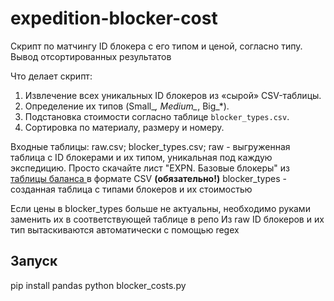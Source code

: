 # expedition-blocker-cost
Скрипт по матчингу ID блокера с его типом и ценой, согласно типу. Вывод отсортированных результатов

Что делает скрипт:
1. Извлечение всех уникальных ID блокеров из «сырой» CSV-таблицы.
2. Определение их типов (Small_*, Medium_*, Big_*).
3. Подстановка стоимости согласно таблице `blocker_types.csv`.
4. Сортировка по материалу, размеру и номеру.

Входные таблицы: raw.csv; blocker_types.csv;
raw - выгруженная таблица с ID блокерами и их типом, уникальная под каждую экспедицию. Просто скачайте лист "EXPN. Базовые блокеры" из [таблицы баланса ](https://docs.google.com/spreadsheets/d/1-XZF8_XAe8R_HhNJ85NqONZYNMGYsgYhujLTKljpgFg/edit?gid=1708720715#gid=1708720715) в формате CSV **(обязательно!)**
blocker_types - созданная таблица с типами блокеров и их стоимостью

Если цены в blocker_types больше не актуальны, необходимо руками заменить их в соответствующей таблице в репо
Из raw ID блокеров и их тип вытаскиваются автоматически с помощью regex

## Запуск

pip install pandas
python blocker_costs.py
